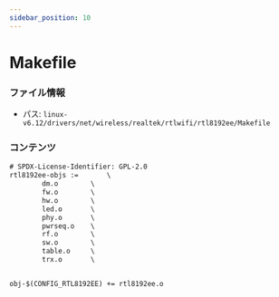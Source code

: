```yaml
---
sidebar_position: 10
---
```

# Makefile

### ファイル情報

- パス: `linux-v6.12/drivers/net/wireless/realtek/rtlwifi/rtl8192ee/Makefile`

### コンテンツ

```txt
# SPDX-License-Identifier: GPL-2.0
rtl8192ee-objs :=		\
		dm.o		\
		fw.o		\
		hw.o		\
		led.o		\
		phy.o		\
		pwrseq.o	\
		rf.o		\
		sw.o		\
		table.o		\
		trx.o		\


obj-$(CONFIG_RTL8192EE) += rtl8192ee.o

```
